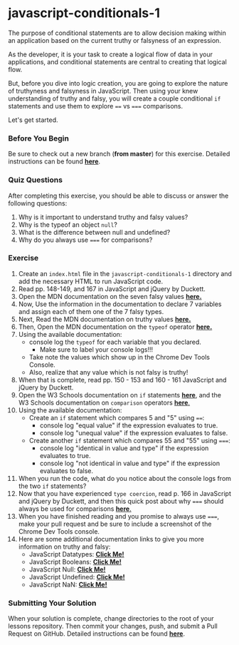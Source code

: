 # javascript-conditionals-1

The purpose of conditional statements are to allow decision making within an application based on the current truthy or falsyness of an expression.

As the developer, it is your task to create a logical flow of data in your applications, and conditional statements are central to creating that logical flow.

But, before you dive into logic creation, you are going to explore the nature of truthyness and falsyness in JavaScript. Then using your knew understanding of truthy and falsy, you will create a couple conditional `if` statements and use them to explore `==` vs `===` comparisons.

Let's get started.

### Before You Begin

Be sure to check out a new branch (**from master**) for this exercise. Detailed instructions can be found [**here**](../../guides/before-each-exercise.md).

### Quiz Questions
After completing this exercise, you should be able to discuss or answer the following questions:

1. Why is it important to understand truthy and falsy values?
1. Why is the typeof an object `null`?
1. What is the difference between null and undefined?
1. Why do you always use `===` for comparisons?



### Exercise

1. Create an `index.html` file in the `javascript-conditionals-1` directory and add the necessary HTML to run JavaScript code.
2. Read pp. 148-149, and 167 in JavaScript and jQuery by Duckett.
3. Open the MDN documentation on the seven falsy values [**here.**](https://developer.mozilla.org/en-US/docs/Glossary/Falsy)
4. Now, Use the information in the documentation to declare 7 variables and assign each of them one of the 7 falsy types.
5. Next, Read the MDN documentation on truthy values [**here.**](https://developer.mozilla.org/en-US/docs/Glossary/Truthy)
6. Then, Open the MDN documentation on the `typeof` operator [**here.**](https://developer.mozilla.org/en-US/docs/Web/JavaScript/Reference/Operators/typeof)
7. Using the available documentation:
    - console log the `typeof` for each variable that you declared.
        - Make sure to label your console logs!!!
    - Take note the values which show up in the Chrome Dev Tools Console.
    - Also, realize that any value which is not falsy is truthy!
8. When that is complete, read pp. 150 - 153 and 160 - 161 JavaScript and jQuery by Duckett.
9. Open the W3 Schools documentation on `if` statements [**here**](https://www.w3schools.com/js/js_if_else.asp), and the W3 Schools documentation on `comparison` operators [**here**.](https://www.w3schools.com/js/js_comparisons.asp)
8. Using the available documentation:
    - Create an `if` statement which compares 5 and "5" using `==`:
        - console log "equal value" if the expression evaluates to true.
        - console log "unequal value" if the expression evaluates to false.
    - Create another `if` statement which compares 55 and "55" using `===`:
        - console log "identical in value and type" if the expression evaluates to true.
        - console log "not identical in value and type" if the expression evaluates to false.
9. When you run the code, what do you notice about the console logs from the two `if` statements?
10. Now that you have experienced `type coercion`, read p. 166 in JavaScript and jQuery by Duckett, and then this quick post about why `===` should always be used for comparisons [**here**.](https://codeburst.io/javascript-showdown-vs-7be792be15b5)
11. When you have finished reading and you promise to always use `===`, make your pull request and be sure to include a screenshot of the Chrome Dev Tools console.
12. Here are some additional documentation links to give you more information on truthy and falsy:
    - JavaScript Datatypes: [**Click Me!**](https://www.w3schools.com/js/js_datatypes.asp)
    - JavaScript Booleans: [**Click Me!**](https://www.w3schools.com/js/js_booleans.asp)
    - JavaScript Null: [**Click Me!**](https://developer.mozilla.org/en-US/docs/Web/JavaScript/Reference/Global_Objects/null)
    - JavaScript Undefined: [**Click Me!**](https://developer.mozilla.org/en-US/docs/Web/JavaScript/Reference/Global_Objects/undefined)
    - JavaScript NaN: [**Click Me!**](https://developer.mozilla.org/en-US/docs/Web/JavaScript/Reference/Global_Objects/NaN)
    
### Submitting Your Solution

When your solution is complete, change directories to the root of your lessons repository. Then commit your changes, push, and submit a Pull Request on GitHub. Detailed instructions can be found [**here**](../../guides/after-each-exercise.md).
